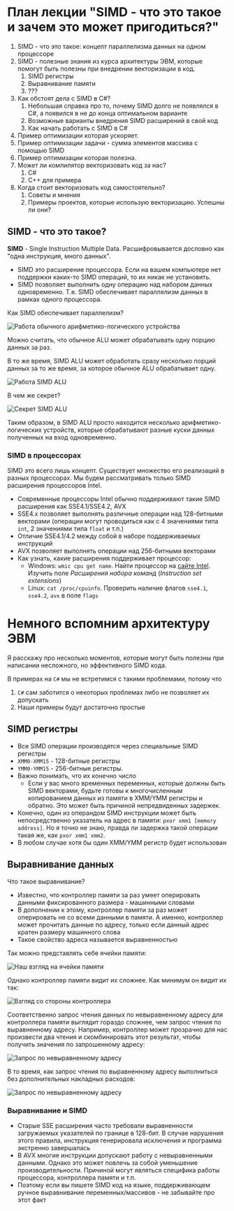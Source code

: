 # План лекции "SIMD - что это такое и зачем это может пригодиться?"

1. SIMD - что это такое: концепт параллелизма данных на одном процессоре
2. SIMD - полезные знания из курса архитектуры ЭВМ, которые помогут быть полезны при внедрении векторизации в код.
	1. SIMD регистры 
	2. Выравнивание памяти
	3. ???
3. Как обстоят дела с SIMD в C#?
	1. Небольшая справка про то, почему SIMD долго не появлялся в C#, а появился в не до конца оптимальном варианте
	2. Возможные варианты внедрения SIMD расширений в свой код
	3. Как начать работать с SIMD в C#
4. Пример оптимизации которая ускоряет. 
5. Пример оптимизации задачи - сумма элементов массива с помощью SIMD
6. Пример оптимизации которая полезна.
7. Может ли компилятор векторизовать код за нас?
	1. C#
	2. C++ для примера
8. Когда стоит векторизовать код самостоятельно?
	1. Советы и мнения
	2. Примеры проектов, которые использую векторизацию. Успешны ли они?

## SIMD - что это такое?
**SIMD** - Single Instruction Multiple Data. Расшифровывается дословно как "одна инструкция, много данных".

- SIMD это расширение процессора. Если на вашем компьютере нет поддержки каких-то SIMD операций, то их никак не установить.
- SIMD позволяет выполнить одну операцию над набором данных одновременно. Т.е. SIMD обеспечивает параллелизм данных в рамках одного процессора.

Как SIMD обеспечивает параллелизм?

![Работа обычного арифметико-логического устройства](./resources/alu_example.png)
  
Можно считать, что обычное ALU может обрабатывать одну порцию данных за раз.

В то же время, SIMD ALU может обработать сразу несколько порций данных за то же время, за которое обычное ALU обрабатывает одну.

![Работа SIMD ALU](./resources/simd_example.png)

В чем же секрет?

![Секрет SIMD ALU](./resources/simd_secret.png)

Таким образом, в SIMD ALU просто находится несколько арифметико-логических устройств, которые обрабатывают разные куски данных полученных на вход одновременно.

### SIMD в процессорах
SIMD это всего лишь концепт. Существует множество его реализаций в разных процессорах. Мы будем рассматривать только SIMD расширения процессоров Intel.

- Современные процессоры Intel обычно поддерживают такие SIMD расширения как SSE4.1/SSE4.2, AVX
- SSE4.x позволяет выполнять различные операции над 128-битными векторами (операции могут проводиться как с 4 значениями типа `int`, 2 значениями типа `float` и т.п.)
- Отличие SSE4.1/4.2 между собой в наборе поддерживаемых инструкций
- AVX позволяет выполнять операции над 256-битными векторами
- Как узнать, какие расширения поддерживает процессор:
	- Windows: `wmic cpu get name`. Найти процессор на [сайте Intel](https://ark.intel.com/). Изучить поле *Расширения набора команд* (*Instruction set extensions*)
	- Linux: `cat /proc/cpuinfo`. Проверить наличие флагов `sse4.1`, `sse4.2`, `avx` в поле `flags`


# Немного вспомним архитектуру ЭВМ

Я расскажу про несколько моментов, которые могут быть полезны при написании несложного, но эффективного SIMD кода.

В примерах на `C#` мы не встретимся с такими проблемами, потому что
    
1. `C#` сам заботится о некоторых проблемах либо не позволяет их допускать
2. Наши примеры будут достаточно простые

## SIMD регистры

- Все SIMD операции производятся через специальные SIMD регистры
- `XMM0-XMM15` - 128-битные регистры
- `YMM0-YMM15` - 256-битные регистры. 
- Важно понимать, что их конечно число
	- Если у вас много временных переменных, которые должны быть SIMD векторами, будьте готовы к многочисленным копированием данных из памяти в XMM/YMM регистры и обратно. Это может быть причиной непредвиденных задержек.
- Конечно, один из операндом SIMD инструкции может быть непосредственно указатель на адрес в памяти: `pxor xmm1 [memory address]`. Но я точно не знаю, правда ли задержка такой операции такая же, как `pxor xmm1 xmm2`.
- В любом случае хотя бы один XMM/YMM регистр будет использован

## Выравнивание данных

Что такое выравнивание?

- Известно, что контроллер памяти за раз умеет оперировать данными фиксированного размера - машинными словами
- В дополнении к этому, контроллер памяти за раз может оперировать не со всеми данными в памяти. А именно, контроллер может прочитать данные по адресу, только если данный адрес кратен размеру машинного слова
- Такое свойство адреса называется выравненностью

Так можно представлять себе ячейки памяти:

![Наш взгляд на ячейки памяти](./resources/unique_mem.png)

Однако контроллер памяти видит их сложнее. Как минимум он видит их так:

![Взгляд со стороны контроллера](./resources/non_unique_mem.png)

Соответственно запрос чтения данных по невыравненному адресу для контроллера памяти выглядит гораздо сложнее, чем запрос чтения по выравненному адресу. Например, контроллер может прозрачно для нас произвести два чтения и скомбинировать этот результат, чтобы получить значения по запрошенному адресу:

![Запрос по невыравненному адресу](./resources/unaligned_access.png)

В то время, как запрос чтения по выравненному адресу выполниться без дополнительных накладных расходов:

![Запрос по невыравненному адресу](./resources/aligned_access.png)

### Выравнивание и SIMD

- Старые SSE расширения часто требовали выравненности загружаемых указателей по границе в 128-бит. В случае нарушения этого правила, инструкция генерировала исключения и программа экстренно завершалась
- В AVX многие инструкции допускают работу с невыравненными данными. Однако это может повлечь за собой уменьшение производительности. Причиной могут являться специфика работы процессора, контроллера памяти и т.п.
- Поэтому если вы пишете SIMD код на языке, поддерживающем ручное выравнивание переменных/массивов - не забывайте про этот факт

